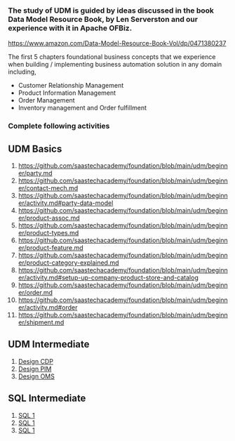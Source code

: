 
###  The study of UDM is guided by ideas discussed in the book Data Model Resource Book, by Len Serverston and our experience with it in Apache OFBiz.

https://www.amazon.com/Data-Model-Resource-Book-Vol/dp/0471380237

The first 5 chapters foundational business concepts that we experience when building / implementing business automation solution in any domain including, 

* Customer Relationship Management
* Product Information Management 
* Order Management 
* Inventory management and Order fulfillment 

### Complete following activities

## UDM Basics
1. https://github.com/saastechacademy/foundation/blob/main/udm/beginner/party.md
2. https://github.com/saastechacademy/foundation/blob/main/udm/beginner/contact-mech.md
3. https://github.com/saastechacademy/foundation/blob/main/udm/beginner/activity.md#party-data-model
4. https://github.com/saastechacademy/foundation/blob/main/udm/beginner/product-assoc.md
5. https://github.com/saastechacademy/foundation/blob/main/udm/beginner/product-types.md
6. https://github.com/saastechacademy/foundation/blob/main/udm/beginner/product-feature.md
7. https://github.com/saastechacademy/foundation/blob/main/udm/beginner/product-category-explained.md
8. https://github.com/saastechacademy/foundation/blob/main/udm/beginner/activity.md#setup-up-company-product-store-and-catalog
9. https://github.com/saastechacademy/foundation/blob/main/udm/beginner/order.md
10. https://github.com/saastechacademy/foundation/blob/main/udm/beginner/activity.md#order
11. https://github.com/saastechacademy/foundation/blob/main/udm/beginner/shipment.md

## UDM Intermediate
1.  [Design CDP](intermediate/data-model-assignment/activity-design-cdp.md)
2.  [Design PIM](intermediate/data-model-assignment/activity-design-pim.md)
3.  [Design OMS](intermediate/data-model-assignment/activity-design-order.md)

## SQL Intermediate
1.  [SQL 1](intermediate/sql-assignment/sql-assignment-1.md)
1.  [SQL 1](intermediate/sql-assignment/sql-assignment-2.md)
1.  [SQL 1](intermediate/sql-assignment/sql-assignment-3.md)


